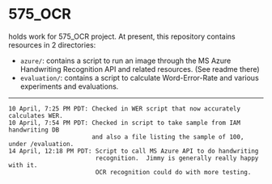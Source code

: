 # 575_OCR
holds work for 575_OCR project.
At present, this repository contains resources in 2 directories:
- `azure/`: contains a script to run an image through the MS Azure Handwriting Recognition API and related resources.  (See readme there)
- `evaluation/`: contains a script to calculate Word-Error-Rate and various experiments and evaluations.
---

    10 April, 7:25 PM PDT: Checked in WER script that now accurately calculates WER.
    10 April, 7:54 PM PDT: Checked in script to take sample from IAM handwriting DB
                           and also a file listing the sample of 100, under /evaluation.
    14 April, 12:18 PM PDT: Script to call MS Azure API to do handwriting
                            recognition.  Jimmy is generally really happy with it.
                            OCR recognition could do with more testing.
